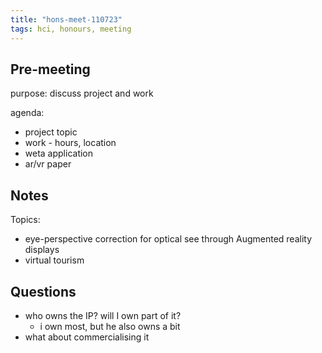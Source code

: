```yaml
---
title: "hons-meet-110723"
tags: hci, honours, meeting
---
```


## Pre-meeting
purpose: discuss project and work

agenda:
- project topic
- work - hours, location
- weta application
- ar/vr paper


## Notes
Topics: 
- eye-perspective correction for optical see through Augmented reality displays
- virtual tourism

## Questions
- who owns the IP? will I own part of it?
	- i own most, but he also owns a bit
- what about commercialising it
